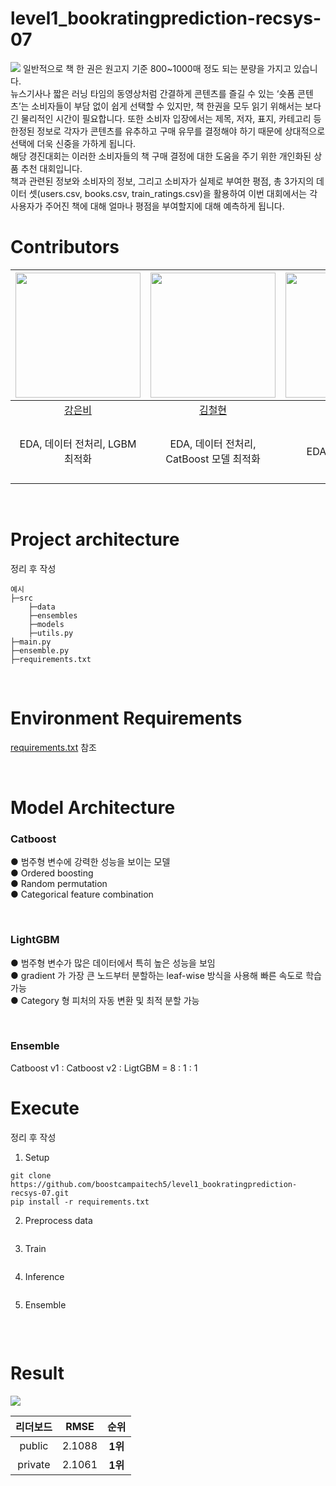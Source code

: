 # level1_bookratingprediction-recsys-07
<img src="https://user-images.githubusercontent.com/54920378/234452430-e1afaf0a-24a9-4598-bc97-d392a5892624.png">
일반적으로 책 한 권은 원고지 기준 800~1000매 정도 되는 분량을 가지고 있습니다.  

<br /> 
뉴스기사나 짧은 러닝 타임의 동영상처럼 간결하게 콘텐츠를 즐길 수 있는 ‘숏폼 콘텐츠’는 소비자들이 부담 없이 쉽게 선택할 수 있지만, 책 한권을 모두 읽기 위해서는 보다 긴 물리적인 시간이 필요합니다. 또한 소비자 입장에서는 제목, 저자, 표지, 카테고리 등 한정된 정보로 각자가 콘텐츠를 유추하고 구매 유무를 결정해야 하기 때문에 상대적으로 선택에 더욱 신중을 가하게 됩니다.  

<br /> 
해당 경진대회는 이러한 소비자들의 책 구매 결정에 대한 도움을 주기 위한 개인화된 상품 추천 대회입니다.

<br /> 
책과 관련된 정보와 소비자의 정보, 그리고 소비자가 실제로 부여한 평점, 총 3가지의 데이터 셋(users.csv, books.csv, train_ratings.csv)을 활용하여 이번 대회에서는 각 사용자가 주어진 책에 대해 얼마나 평점을 부여할지에 대해 예측하게 됩니다.

<br /> 

# Contributors
| <img src="https://user-images.githubusercontent.com/54920378/234445940-62c40bf9-793e-4961-82c0-0154641ddccb.png" width=200> | <img src="https://user-images.githubusercontent.com/54920378/234445810-920b34cc-8c3f-411e-980d-3f48d754bc82.png" width=200> | <img src="https://user-images.githubusercontent.com/54920378/234445975-9d02a616-ae78-4bca-9e9e-f0962748c666.png" width=200> | <img src="https://user-images.githubusercontent.com/54920378/234446009-f6bf5790-f164-4c63-a6fb-293dd0ff258b.png" width=200> | 
| :-------------------------------------------------------------------------------------------------------------------------: | :-------------------------------------------------------------------------------------------------------------------------: | :-------------------------------------------------------------------------------------------------------------------------: | :-------------------------------------------------------------------------------------------------------------------------: | 
|                                           [강은비](https://github.com/ebbbi)                                            |                                           [김철현](https://github.com/Risk-boy)                                            |                                            [이한정](https://github.com/leehanjeong)                                            |                                         [최민수](https://github.com/MSGitt)                                          |                    
EDA, 데이터 전처리, LGBM 최적화 | EDA, 데이터 전처리, CatBoost 모델 최적화 | EDA, 데이터 전처리 | EDA, 데이터 전처리, CatBoost 모델 설계 및 최적화, 팀 목표 설정 및 스케줄 관리 |  

<br /> 

# Project architecture
정리 후 작성
```
예시
├─src
	├─data
	├─ensembles
	├─models
	├─utils.py
├─main.py
├─ensemble.py
├─requirements.txt
```
<br /> 

# Environment Requirements
[requirements.txt](https://github.com/boostcampaitech5/level1_bookratingprediction-recsys-07/blob/main/requirements.txt) 참조

<br /> 

# Model Architecture
### Catboost
● 범주형 변수에 강력한 성능을 보이는 모델  
● Ordered boosting  
● Random permutation  
● Categorical feature combination 

<br />

### LightGBM
● 범주형 변수가 많은 데이터에서 특히 높은 성능을 보임  
● gradient 가 가장 큰 노드부터 분할하는 leaf-wise 방식을 사용해 빠른 속도로 학습 가능  
● Category 형 피처의 자동 변환 및 최적 분할 가능

<br />

### Ensemble
Catboost v1 : Catboost v2 : LigtGBM = 8 : 1 : 1
<br /> 

# Execute
정리 후 작성
1. Setup
```
git clone https://github.com/boostcampaitech5/level1_bookratingprediction-recsys-07.git
pip install -r requirements.txt
```
2. Preprocess data  
```
```
3. Train
```
```
4. Inference
```
```
5. Ensemble
```
```

<br /> 

# Result
<img src="https://user-images.githubusercontent.com/54920378/234447340-7dac13b0-7984-48cd-b3fb-2f485bff7e3a.png">  

|리더보드| RMSE  |     순위     |
|:--------:|:------:|:----------:|
|public| 2.1088 |  **1위**   |
|private| 2.1061 | **1위** |

<br /> 

